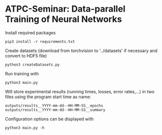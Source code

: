 # ATPC-Seminar: Data-parallel Training of Neural Networks
Install required packages
```
pip3 install -r requirements.txt
```

Create datasets (download from torchvision to '../datasets' if necessary and convert to HDF5 file)
```
python3 createDatasets.py
```

Run training with
```
python3 main.py
```
Will store experimental results (running times, losses, error rates,...) in two files using the program start time as name:
```
outputs/results__YYYY-mm-dd--HH-MM-SS__epochs
outputs/results__YYYY-mm-dd--HH-MM-SS__summary
```
Configuration options can be displayed with
```
python3 main.py -h
```